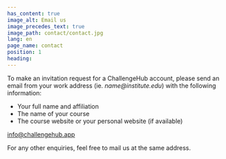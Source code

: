 ```yaml
---
has_content: true
image_alt: Email us
image_precedes_text: true
image_path: contact/contact.jpg
lang: en
page_name: contact
position: 1
heading:
---
```


To make an invitation request for a ChallengeHub account, please send an email from your work address (ie. _name@institute.edu_) with the following information:

- Your full name and affiliation
- The name of your course
- The course website or your personal website (if available)

[info@challengehub.app](mailto:info@challengehub.app)

For any other enquiries, feel free to mail us at the same address.

